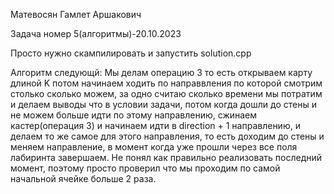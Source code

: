 Матевосян Гамлет Аршакович

Задача номер 5(алгоритмы)-20.10.2023

Просто нужно скампилировать и запустить solution.cpp 

Алгоритм следующй:
Мы делам операцию 3 то есть открываем карту длиной K потом начинаем ходить по направвления по которой смотрим столько сколько можем, 
за одно считаю сколько времени мы потратим и делаем выводы что в условии задачи, потом когда дошли до стены
и не можем больше идти по этому направлению, сжинаем кастер(операция 3) и начинаем идти в direction + 1 направлению, и делаем то же самое
для этого направления, то есть доходим до  стены и меняем направление, в момент когда уже прошли через все поля лабиринта завершаем.
Не понял как правильно реализовать последний момент, поэтому просто проверил что мы проходим по самой начальной ячейке 
больше 2 раза.
